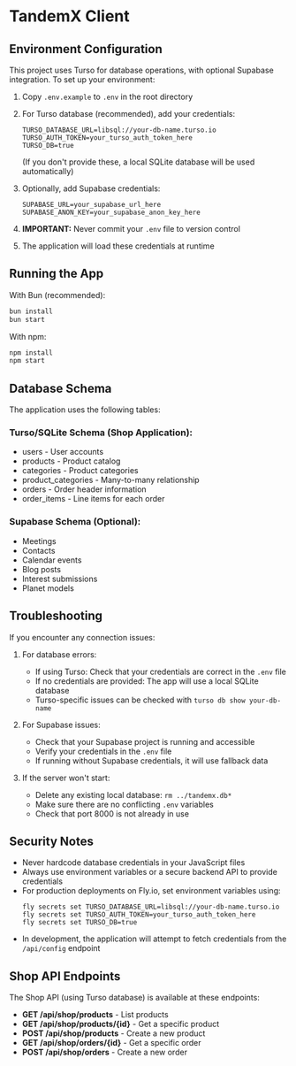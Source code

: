 # TandemX Client

## Environment Configuration

This project uses Turso for database operations, with optional Supabase integration. To set up your environment:

1. Copy `.env.example` to `.env` in the root directory
2. For Turso database (recommended), add your credentials:
   ```
   TURSO_DATABASE_URL=libsql://your-db-name.turso.io
   TURSO_AUTH_TOKEN=your_turso_auth_token_here
   TURSO_DB=true
   ```
   (If you don't provide these, a local SQLite database will be used automatically)

3. Optionally, add Supabase credentials:
   ```
   SUPABASE_URL=your_supabase_url_here
   SUPABASE_ANON_KEY=your_supabase_anon_key_here
   ```
4. **IMPORTANT:** Never commit your `.env` file to version control
5. The application will load these credentials at runtime

## Running the App

With Bun (recommended):
```bash
bun install
bun start
```

With npm:
```bash
npm install
npm start
```

## Database Schema

The application uses the following tables:

### Turso/SQLite Schema (Shop Application):
- users - User accounts
- products - Product catalog 
- categories - Product categories
- product_categories - Many-to-many relationship
- orders - Order header information
- order_items - Line items for each order

### Supabase Schema (Optional):
- Meetings
- Contacts
- Calendar events
- Blog posts
- Interest submissions
- Planet models

## Troubleshooting

If you encounter any connection issues:

1. For database errors:
   - If using Turso: Check that your credentials are correct in the `.env` file
   - If no credentials are provided: The app will use a local SQLite database
   - Turso-specific issues can be checked with `turso db show your-db-name`

2. For Supabase issues:
   - Check that your Supabase project is running and accessible
   - Verify your credentials in the `.env` file
   - If running without Supabase credentials, it will use fallback data

3. If the server won't start:
   - Delete any existing local database: `rm ../tandemx.db*`
   - Make sure there are no conflicting `.env` variables
   - Check that port 8000 is not already in use

## Security Notes

- Never hardcode database credentials in your JavaScript files
- Always use environment variables or a secure backend API to provide credentials
- For production deployments on Fly.io, set environment variables using:
  ```
  fly secrets set TURSO_DATABASE_URL=libsql://your-db-name.turso.io
  fly secrets set TURSO_AUTH_TOKEN=your_turso_auth_token_here
  fly secrets set TURSO_DB=true
  ```
- In development, the application will attempt to fetch credentials from the `/api/config` endpoint

## Shop API Endpoints

The Shop API (using Turso database) is available at these endpoints:

- **GET /api/shop/products** - List products
- **GET /api/shop/products/{id}** - Get a specific product
- **POST /api/shop/products** - Create a new product
- **GET /api/shop/orders/{id}** - Get a specific order
- **POST /api/shop/orders** - Create a new order
